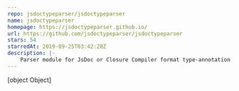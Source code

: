 ```yaml
---
repo: jsdoctypeparser/jsdoctypeparser
name: jsdoctypeparser
homepage: https://jsdoctypeparser.github.io/
url: https://github.com/jsdoctypeparser/jsdoctypeparser
stars: 54
starredAt: 2019-09-25T03:42:28Z
description: |-
    Parser module for JsDoc or Closure Compiler format type-annotation.
---
```


[object Object]
